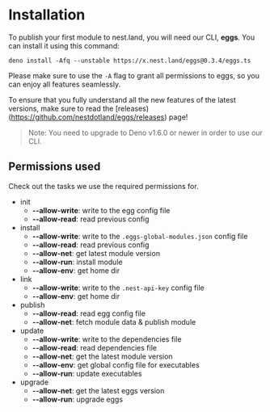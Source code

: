 # Installation

To publish your first module to nest.land, you will need our CLI, **eggs**. You can install it using this command:
```shell script
deno install -Afq --unstable https://x.nest.land/eggs@0.3.4/eggs.ts
```

Please make sure to use the `-A` flag to grant all permissions to eggs, so you can enjoy all features seamlessly.

To ensure that you fully understand all the new features of the latest versions,
make sure to read the [releases)(https://github.com/nestdotland/eggs/releases) page!

> Note: You need to upgrade to Deno v1.6.0 or newer in order to use our CLI.

## Permissions used
Check out the tasks we use the required permissions for.
* init
  * __--allow-write__: write to the egg config file 
  * __--allow-read__: read previous config
* install
  * __--allow-write__: write to the `.eggs-global-modules.json` config file 
  * __--allow-read__: read previous config
  * __--allow-net__: get latest module version
  * __--allow-run__: install module
  * __--allow-env__: get home dir
* link
  * __--allow-write__: write to the `.nest-api-key` config file 
  * __--allow-env__: get home dir
* publish
  * __--allow-read__: read egg config file
  * __--allow-net__: fetch module data & publish module
* update
  * __--allow-write__: write to the dependencies file 
  * __--allow-read__: read dependencies file 
  * __--allow-net__: get the latest module version
  * __--allow-env__: get global config file for executables
  * __--allow-run__: update executables
* upgrade
  * __--allow-net__: get the latest eggs version
  * __--allow-run__: upgrade eggs
